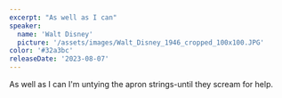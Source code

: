 ```yaml
---
excerpt: "As well as I can"
speaker:
  name: 'Walt Disney'
  picture: '/assets/images/Walt_Disney_1946_cropped_100x100.JPG'
color: '#32a3bc'
releaseDate: '2023-08-07'
---
```

As well as I can I'm untying the apron strings-until they scream for help.